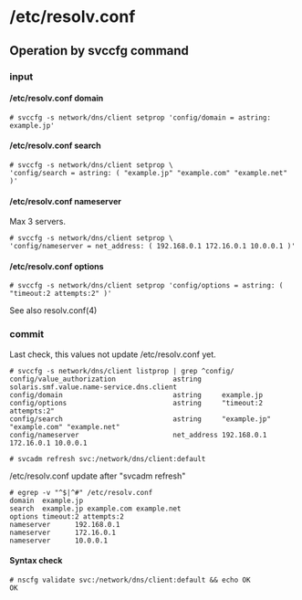 # /etc/resolv.conf

## Operation by svccfg command


### input

#### /etc/resolv.conf domain

```
# svccfg -s network/dns/client setprop 'config/domain = astring: example.jp'
```

#### /etc/resolv.conf search

```
# svccfg -s network/dns/client setprop \
'config/search = astring: ( "example.jp" "example.com" "example.net" )'
```

#### /etc/resolv.conf nameserver

Max 3 servers.

```
# svccfg -s network/dns/client setprop \
'config/nameserver = net_address: ( 192.168.0.1 172.16.0.1 10.0.0.1 )'
```

#### /etc/resolv.conf options

```
# svccfg -s network/dns/client setprop 'config/options = astring: ( "timeout:2 attempts:2" )'
```

See also resolv.conf(4)


### commit

Last check, this values not update /etc/resolv.conf yet.

```
# svccfg -s network/dns/client listprop | grep ^config/
config/value_authorization              astring     solaris.smf.value.name-service.dns.client
config/domain                           astring     example.jp
config/options                          astring     "timeout:2 attempts:2"
config/search                           astring     "example.jp" "example.com" "example.net"
config/nameserver                       net_address 192.168.0.1 172.16.0.1 10.0.0.1
```

```
# svcadm refresh svc:/network/dns/client:default
```

/etc/resolv.conf update after "svcadm refresh"

```
# egrep -v "^$|^#" /etc/resolv.conf
domain  example.jp
search  example.jp example.com example.net
options timeout:2 attempts:2
nameserver      192.168.0.1
nameserver      172.16.0.1
nameserver      10.0.0.1
```

#### Syntax check

```
# nscfg validate svc:/network/dns/client:default && echo OK
OK
```
